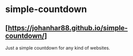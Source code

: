 # simple-countdown
## [https://johanhar88.github.io/simple-countdown/]

Just a simple countdown for any kind of websites.
